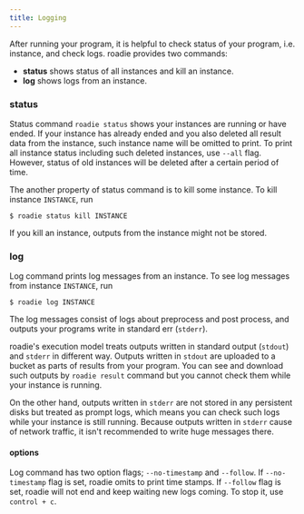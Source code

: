 ```yaml
---
title: Logging
---
```

After running your program, it is helpful to check status of your program,
i.e. instance, and check logs.
roadie provides two commands:

- **status** shows status of all instances and kill an instance.
- **log** shows logs from an instance.

### status
Status command `roadie status` shows your instances are running or have ended.
If your instance has already ended and you also deleted all result data
from the instance, such instance name will be omitted to print.
To print all instance status including such deleted instances, use `--all` flag.
However, status of old instances will be deleted after a certain period of time.

The another property of status command is to kill some instance.
To kill instance `INSTANCE`, run

```shell
$ roadie status kill INSTANCE
```

If you kill an instance, outputs from the instance might not be stored.


### log
Log command prints log messages from an instance.
To see log messages from instance `INSTANCE`, run

```shell
$ roadie log INSTANCE
```

The log messages consist of logs about preprocess and post process,
and outputs your programs write in standard err (`stderr`).

roadie's execution model treats outputs written in standard output (`stdout`)
and `stderr` in different way.
Outputs written in `stdout` are uploaded to a bucket as parts of results
from your program.
You can see and download such outputs by `roadie result` command but
you cannot check them while your instance is running.

On the other hand, outputs written in `stderr` are not stored in any persistent
disks but treated as prompt logs, which means you can check such logs while
your instance is still running.
Because outputs written in `stderr` cause of network traffic, it isn't
recommended to write huge messages there.

#### options
Log command has two option flags; `--no-timestamp` and `--follow`.
If `--no-timestamp` flag is set, roadie omits to print time stamps.
If `--follow` flag is set, roadie will not end and keep waiting new logs coming. To stop it, use `control + c`.

